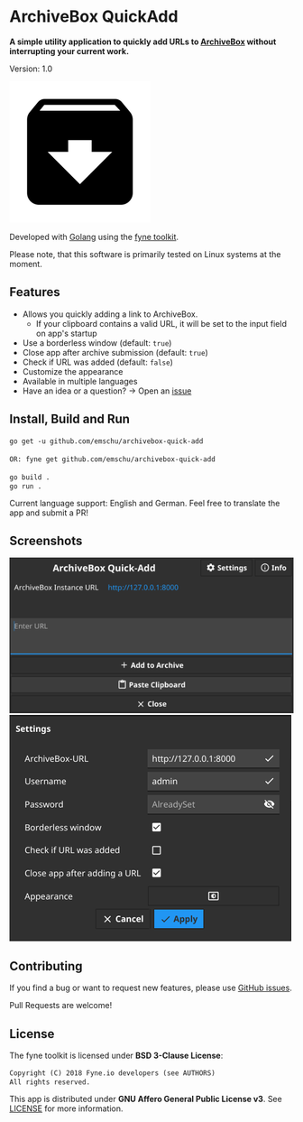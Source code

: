 # ArchiveBox QuickAdd

**A simple utility application to quickly add URLs to [ArchiveBox](https://github.com/ArchiveBox/ArchiveBox/) without interrupting your
current work.**

Version: 1.0

![App Logo](./Icon.png)

Developed with [Golang](https://go.dev/) using the [fyne toolkit](https://github.com/fyne-io/fyne).

Please note, that this software is primarily tested on Linux systems at the moment.

## Features
- Allows you quickly adding a link to ArchiveBox. 
  - If your clipboard contains a valid URL, it will be set to the input field on app's startup
- Use a borderless window (default: `true`)
- Close app after archive submission (default: `true`)
- Check if URL was added (default: `false`)
- Customize the appearance
- Available in multiple languages
- Have an idea or a question? -> Open an [issue](https://github.com/emschu/archivebox-quick-add/issues/new)

## Install, Build and Run

```console
go get -u github.com/emschu/archivebox-quick-add

OR: fyne get github.com/emschu/archivebox-quick-add

go build .
go run .
```

Current language support: English and German. Feel free to translate the app and submit a PR!

## Screenshots

![Screenshot of app](./screenshot1.png)
![Screenshot of app's settings](./screenshot2.png)

## Contributing

If you find a bug or want to request new features, 
please use [GitHub issues](https://github.com/emschu/archivebox-quick-add/issues).

Pull Requests are welcome! 

## License
The fyne toolkit is licensed under **BSD 3-Clause License**:
```text
Copyright (C) 2018 Fyne.io developers (see AUTHORS)
All rights reserved.
```

This app is distributed under **GNU Affero General Public License v3**. See [LICENSE](./LICENSE) for more information.